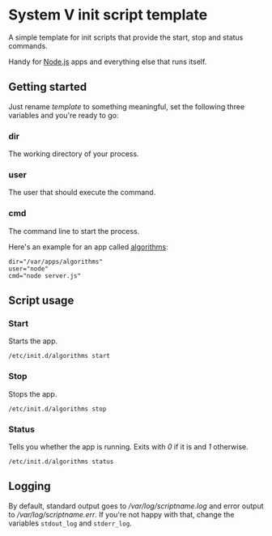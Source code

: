System V init script template
=============================

A simple template for init scripts that provide the start, stop and
status commands.

Handy for [Node.js](http://http://nodejs.org/) apps and everything
else that runs itself.

Getting started
---------------

Just rename _template_ to something meaningful, set the following
three variables and you're ready to go:

### dir ###

The working directory of your process.

### user ###

The user that should execute the command.

### cmd ###

The command line to start the process.

Here's an example for an app called
[algorithms](http://algorithms.ubercode.de):

    dir="/var/apps/algorithms"
    user="node"
    cmd="node server.js"

Script usage
------------

### Start ###

Starts the app.

    /etc/init.d/algorithms start

### Stop ###

Stops the app.

    /etc/init.d/algorithms stop

### Status ###

Tells you whether the app is running. Exits with _0_ if it is and _1_
otherwise.

    /etc/init.d/algorithms status

Logging
-------

By default, standard output goes to _/var/log/scriptname.log_ and
error output to _/var/log/scriptname.err_. If you're not happy with
that, change the variables `stdout_log` and `stderr_log`.
